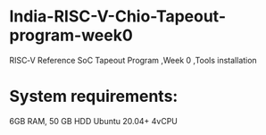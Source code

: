 # India-RISC-V-Chio-Tapeout-program-week0
RISC‑V Reference SoC Tapeout Program ,Week 0 ,Tools installation 
# System requirements:
6GB RAM, 50 GB HDD 
Ubuntu 20.04+ 
4vCPU
